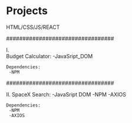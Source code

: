 # Projects
HTML/CSS/JS/REACT

#################################

I.  
    Budget Calculator:
     -JavaSript_DOM
    
    Dependencies:
     -NPM
    
#################################

II. SpaceX Search:
     -JavaSript DOM
     -NPM
     -AXIOS

    Dependencies:
     -NPM
     -AXIOS
